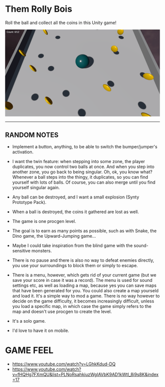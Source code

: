 # Them Rolly Bois

Roll the ball and collect all the coins in this Unity game!

![](./ingame_screenshot.png)

---

## RANDOM NOTES

- Implement a button, anything, to be able to switch the bumper/jumper's activation.
- I want the twin feature: when stepping into some zone, the player duplicates, you now control two balls at once. And when you step into another zone, you go back to being singular. Oh, ok, you know what? Whenever a ball steps into the thingy, it duplicates, so you can find yourself with lots of balls. Of course, you can also merge until you find yourself singular again.
- Any ball can be destroyed, and I want a small explosion (Synty Prototype Pack).
- When a ball is destroyed, the coins it gathered are lost as well.

- The game is one procgen level.
- The goal is to earn as many points as possible, such as with Snake, the Dino game, the Upward-Jumping game...
- Maybe I could take inspiration from the blind game with the sound-sensitive monsters.

- There is no pause and there is also no way to defeat enemies directly, you use your surroundings to block them or simply to escape.
- There is a menu, however, which gets rid of your current game (but we save your score in case it was a record). The menu is used for sound settings etc, as well as loading a map, because yes you can save maps that have been generated for you. You could also create a map yourseld and load it. It's a simple way to mod a game. There is no way however to decide on the game difficulty, it becomes increasingly difficult, unless you load a specific map, in which case the game simply refers to the map and doesn't use procgen to create the level.

- It's a solo game.
- I'd love to have it on mobile.

# GAME FEEL

- https://www.youtube.com/watch?v=LGhkKdud-DQ
- https://www.youtube.com/watch?v=fHQHg7FXmQU&list=PLNoRsahkiuzWgIAVbK9AD1kWtI_8i9s8K&index=17

